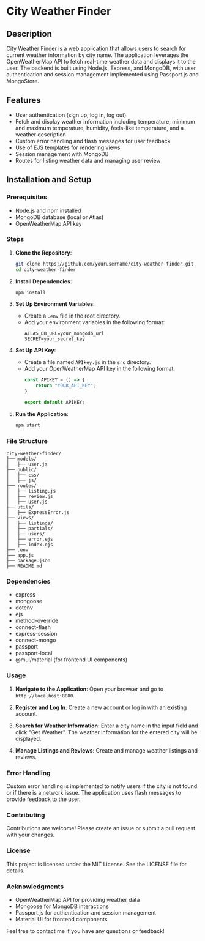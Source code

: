 # City Weather Finder

## Description
City Weather Finder is a web application that allows users to search for current weather information by city name. The application leverages the OpenWeatherMap API to fetch real-time weather data and displays it to the user. The backend is built using Node.js, Express, and MongoDB, with user authentication and session management implemented using Passport.js and MongoStore.

## Features
- User authentication (sign up, log in, log out)
- Fetch and display weather information including temperature, minimum and maximum temperature, humidity, feels-like temperature, and a weather description
- Custom error handling and flash messages for user feedback
- Use of EJS templates for rendering views
- Session management with MongoDB
- Routes for listing weather data and managing user review

## Installation and Setup

### Prerequisites
- Node.js and npm installed
- MongoDB database (local or Atlas)
- OpenWeatherMap API key

### Steps
1. **Clone the Repository**:
   ```sh
   git clone https://github.com/yourusername/city-weather-finder.git
   cd city-weather-finder
   ```

2. **Install Dependencies**:
   ```sh
   npm install
   ```

3. **Set Up Environment Variables**:
   - Create a `.env` file in the root directory.
   - Add your environment variables in the following format:
     ```env
     ATLAS_DB_URL=your_mongodb_url
     SECRET=your_secret_key
     ```

4. **Set Up API Key**:
   - Create a file named `APIkey.js` in the `src` directory.
   - Add your OpenWeatherMap API key in the following format:
     ```javascript
     const APIKEY = () => {
         return "YOUR_API_KEY";
     }

     export default APIKEY;
     ```

5. **Run the Application**:
   ```sh
   npm start
   ```

### File Structure

```
city-weather-finder/
├── models/
│   ├── user.js
├── public/
│   ├── css/
│   ├── js/
├── routes/
│   ├── listing.js
│   ├── review.js
│   ├── user.js
├── utils/
│   ├── ExpressError.js
├── views/
│   ├── listings/
│   ├── partials/
│   ├── users/
│   ├── error.ejs
│   ├── index.ejs
├── .env
├── app.js
├── package.json
├── README.md
```

### Dependencies
- express
- mongoose
- dotenv
- ejs
- method-override
- connect-flash
- express-session
- connect-mongo
- passport
- passport-local
- @mui/material (for frontend UI components)

### Usage

1. **Navigate to the Application**:
   Open your browser and go to `http://localhost:8080`.

2. **Register and Log In**:
   Create a new account or log in with an existing account.

3. **Search for Weather Information**:
   Enter a city name in the input field and click "Get Weather". The weather information for the entered city will be displayed.

4. **Manage Listings and Reviews**:
   Create and manage weather listings and reviews.

### Error Handling
Custom error handling is implemented to notify users if the city is not found or if there is a network issue. The application uses flash messages to provide feedback to the user.

### Contributing
Contributions are welcome! Please create an issue or submit a pull request with your changes.

### License
This project is licensed under the MIT License. See the LICENSE file for details.

### Acknowledgments
- OpenWeatherMap API for providing weather data
- Mongoose for MongoDB interactions
- Passport.js for authentication and session management
- Material UI for frontend components

Feel free to contact me if you have any questions or feedback!
